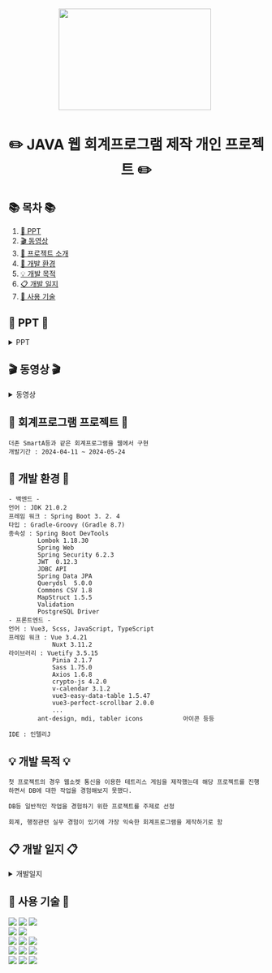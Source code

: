 <h1 align='center'> <img src="C:\Java\work\ProjectAccounting\vue\public\images\logos\logo.svg" style='width: 300px; height: 200px;'>&nbsp;</h1>
<h1  align='center'>✏️ JAVA 웹 회계프로그램 제작 개인 프로젝트 ✏️ </h1>

## 📚 목차 📚

1. [📂 PPT](#-PPT-)
2. [🎬 동영상](#-동영상-)
3. [📖 프로젝트 소개](#-회계프로그램-프로젝트-)
4. [🔧 개발 환경](#-개발-환경-)
5. [💡 개발 목적](#-개발-목적-)
6. [📋 개발 일지](#-개발-일지-)
7. [🔨 사용 기술](#-사용-기술-)

## 📂 PPT 📂

<details><summary>PPT</summary>
<div align="center">          

| **![1](https://github.com/ghdlrn/ProjectAccounting/assets/157094398/0d26c7eb-d2bb-4616-86e0-af97db48f1da)** | **![2](https://github.com/ghdlrn/ProjectAccounting/assets/157094398/a73a55cd-e460-4e33-8ed0-683f2bfd00cb)** |
| :------: |  :------: |
| ![3](https://github.com/ghdlrn/ProjectAccounting/assets/157094398/fb69b262-ed6b-462a-9589-c561b161f335) | ![4](https://github.com/ghdlrn/ProjectAccounting/assets/157094398/f9e5038f-a78e-446d-8764-57a0d28b409f) |
| ![5](https://github.com/ghdlrn/ProjectAccounting/assets/157094398/26ab6fc0-9426-4792-9ded-45b2f4408978) | ![6](https://github.com/ghdlrn/ProjectAccounting/assets/157094398/50049b60-4912-4639-9e71-c91fc5fcac07) |
| ![7](https://github.com/ghdlrn/ProjectAccounting/assets/157094398/6134729f-5ab4-4f39-a2fa-ba4a26ca154f) | ![8](https://github.com/ghdlrn/ProjectAccounting/assets/157094398/a29a179a-1065-4cb1-acce-ca695e95d64a) |
| ![9](https://github.com/ghdlrn/ProjectAccounting/assets/157094398/db3e6537-e898-4957-a1a5-fef0c94fbcbb) | ![10](https://github.com/ghdlrn/ProjectAccounting/assets/157094398/4f955731-9d9c-41a3-80a7-b17e3dea9429) |
| ![11](https://github.com/ghdlrn/ProjectAccounting/assets/157094398/562f6bd7-e333-41fd-a17d-66d6ff7401af) | ![12](https://github.com/ghdlrn/ProjectAccounting/assets/157094398/d26d756c-a19b-4de9-8178-e8b65b1e3677) |
| ![13](https://github.com/ghdlrn/ProjectAccounting/assets/157094398/8fbfae1c-ee0e-4743-8923-8c82e0d3101c) | ![14](https://github.com/ghdlrn/ProjectAccounting/assets/157094398/8a9a5ece-0620-4f65-abec-d14435ea054c) |
| ![15](https://github.com/ghdlrn/ProjectAccounting/assets/157094398/0cc293db-7c19-4eda-9823-58040efe58fb) | ![16](https://github.com/ghdlrn/ProjectAccounting/assets/157094398/d1f4f581-3620-4ce4-977d-488874415dee) |
| ![17](https://github.com/ghdlrn/ProjectAccounting/assets/157094398/000dd7bc-11eb-474f-b65d-faf5b0a8dc52) | ![18](https://github.com/ghdlrn/ProjectAccounting/assets/157094398/2a671f3c-d9fe-4bd3-868e-7f5ac3a99021) |
| ![19](https://github.com/ghdlrn/ProjectAccounting/assets/157094398/c85373b2-a105-43c0-b657-45e46b92fa59) | ![20](https://github.com/ghdlrn/ProjectAccounting/assets/157094398/0e12dbc4-aead-4824-8d0b-bf92eff2527c) 

</div>            
</details>

## 🎬 동영상 🎬

<details><summary>동영상</summary>

[https://www.youtube.com/watch?v=LKiDEchLM0s&ab_channel=LeeKyuMin](https://www.youtube.com/watch?v=LKiDEchLM0s&ab_channel=LeeKyuMin)
<br>
[https://www.youtube.com/watch?v=LKiDEchLM0s&ab_channel=LeeKyuMin](https://www.youtube.com/watch?v=w4gf2AzLqYw&t=62s&ab_channel=LeeKyuMin)
<br>
[https://www.youtube.com/watch?v=BJpHzU4Ynys&ab_channel=LeeKyuMin](https://www.youtube.com/watch?v=BJpHzU4Ynys&ab_channel=LeeKyuMin)

</details>
      
## 📖 회계프로그램 프로젝트 📖
```프로젝트 소개
더존 SmartA등과 같은 회계프로그램을 웹에서 구현
개발기간 : 2024-04-11 ~ 2024-05-24
```
## 🔧 개발 환경 🔧
```
- 백엔드 -
언어 : JDK 21.0.2
프레임 워크 : Spring Boot 3. 2. 4
타입 : Gradle-Groovy (Gradle 8.7)
종속성 : Spring Boot DevTools
		Lombok 1.18.30
		Spring Web
		Spring Security 6.2.3
		JWT  0.12.3
		JDBC API
		Spring Data JPA
		Querydsl  5.0.0
		Commons CSV 1.8
		MapStruct 1.5.5
		Validation
		PostgreSQL Driver
- 프론트엔드 -
언어 : Vue3, Scss, JavaScript, TypeScript
프레임 워크 : Vue 3.4.21
			Nuxt 3.11.2
라이브러리 : Vuetify 3.5.15
			Pinia 2.1.7
			Sass 1.75.0
			Axios 1.6.8
			crypto-js 4.2.0
			v-calendar 3.1.2
			vue3-easy-data-table 1.5.47
			vue3-perfect-scrollbar 2.0.0
			...
		ant-design, mdi, tabler icons 			아이콘 등등

IDE : 인텔리J
```

## 💡 개발 목적 💡
```
첫 프로젝트의 경우 웹소켓 통신을 이용한 테트리스 게임을 제작했는데 해당 프로젝트를 진행하면서 DB에 대한 작업을 경험해보지 못했다.

DB등 일반적인 작업을 경험하기 위한 프로젝트를 주제로 선정

회계, 행정관련 실무 경험이 있기에 가장 익숙한 회계프로그램을 제작하기로 함
```

## 📋 개발 일지 📋

<details><summary>개발일지</summary>
	
[https://velog.io/@ghdlrn/%ED%85%8C%ED%8A%B8%EB%A6%AC%EC%8A%A4%EA%B2%8C%EC%9E%84-%EA%B0%9C%EB%B0%9C%EC%9D%BC%EC%A7%80-1%EC%9D%BC%EC%B0%A8](https://velog.io/@ghdlrn/Project-Accounting-%EA%B0%9C%EB%B0%9C%EC%9D%BC%EC%A7%8011%EB%8F%99%EC%98%81%EC%83%81-%EB%B0%8F-PPT)

</details>


## 🔨 사용 기술 🔨
<div>  
	<img src="https://img.shields.io/badge/java-%23ED8B00.svg?style=for-the-badge&logo=openjdk&logoColor=white" />
	<img src="https://img.shields.io/badge/spring-%236DB33F.svg?style=for-the-badge&logo=spring&logoColor=white"/>
	<img src="https://img.shields.io/badge/springboot-6DB33F?style=for-the-badge&logo=springboot&logoColor=white"/>
 <br>
	<img src="https://img.shields.io/badge/Spring Security-6DB33F?style=for-the-badge&logo=Spring Security&logoColor=white"/>
 	<img src="https://img.shields.io/badge/JWT-black?style=for-the-badge&logo=JSON%20web%20tokens"/>
<br>
	<img src="https://img.shields.io/badge/vuejs-%2335495e.svg?style=for-the-badge&logo=vuedotjs&logoColor=%234FC08D"/>
	<img src="https://img.shields.io/badge/Nuxt-002E3B?style=for-the-badge&logo=nuxtdotjs&logoColor=#00DC82"/>
	<img src="https://img.shields.io/badge/Vuetify-1867C0?style=for-the-badge&logo=vuetify&logoColor=AEDDFF"/>
<br>
	<img src="https://img.shields.io/badge/SASS-hotpink.svg?style=for-the-badge&logo=SASS&logoColor=white" />
	<img src="https://img.shields.io/badge/javascript-F7DF1E?style=for-the-badge&logo=javascript&logoColor=black"/>
	<img src="https://img.shields.io/badge/typescript-3178C6?style=for-the-badge&logo=typescript&logoColor=white"/>
<br>
	<img src="https://img.shields.io/badge/IntelliJ-000000?style=flat-square&logo=intellijidea&logoColor=white" />
	<img src="https://img.shields.io/badge/GitHub-181717?style=flat-square&logo=GitHub&logoColor=white" />
	<img src="https://img.shields.io/badge/postgresql-4169E1?style=for-the-badge&logo=postgresql&logoColor=white"/>
</div>
